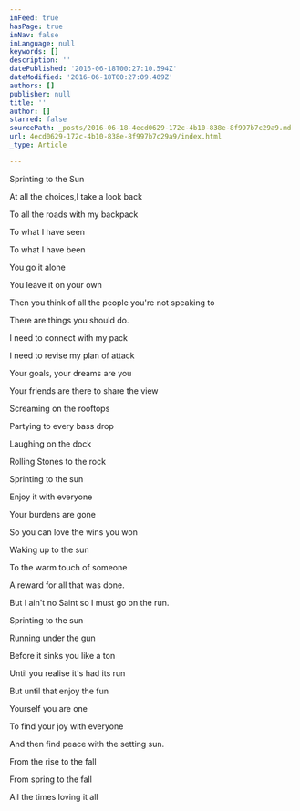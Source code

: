 ```yaml
---
inFeed: true
hasPage: true
inNav: false
inLanguage: null
keywords: []
description: ''
datePublished: '2016-06-18T00:27:10.594Z'
dateModified: '2016-06-18T00:27:09.409Z'
authors: []
publisher: null
title: ''
author: []
starred: false
sourcePath: _posts/2016-06-18-4ecd0629-172c-4b10-838e-8f997b7c29a9.md
url: 4ecd0629-172c-4b10-838e-8f997b7c29a9/index.html
_type: Article

---
```

Sprinting to the Sun

  
At all the choices,I take a look back 

To all the roads with my backpack 

To what I have seen 

To what I have been 

  
You go it alone 

You leave it on your own 

Then you think of all the people you're not speaking to

There are things you should do. 

  
I need to connect with my pack

I need to revise my plan of attack 

Your goals, your dreams are you

Your friends are there to share the view 

  
Screaming on the rooftops 

Partying to every bass drop

Laughing on the dock 

Rolling Stones to the rock 

  
Sprinting to the sun

Enjoy it with everyone 

Your burdens are gone

So you can love the wins you won 

  
Waking up to the sun

To the warm touch of someone

A reward for all that was done.

But I ain't no Saint so I must go on the run.

  
Sprinting to the sun

Running under the gun

Before it sinks you like a ton

Until you realise it's had its run

  
But until that enjoy the fun

Yourself you are one

To find your joy with everyone 

And then find peace with the setting sun.

  
From the rise to the fall

From spring to the fall

All the times loving it all
